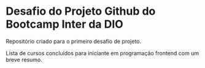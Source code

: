 # Desafio do Projeto Github do Bootcamp Inter da DIO
 Repositório criado para o primeiro desafio de projeto.
 
 Lista de cursos concluídos para iniciante em programação frontend com um breve resumo.
 
